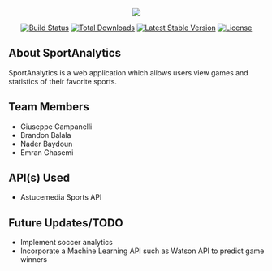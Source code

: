 <p align="center"><img src="https://laravel.com/assets/img/components/logo-laravel.svg"></p>

<p align="center">
<a href="https://travis-ci.org/laravel/framework"><img src="https://travis-ci.org/laravel/framework.svg" alt="Build Status"></a>
<a href="https://packagist.org/packages/laravel/framework"><img src="https://poser.pugx.org/laravel/framework/d/total.svg" alt="Total Downloads"></a>
<a href="https://packagist.org/packages/laravel/framework"><img src="https://poser.pugx.org/laravel/framework/v/stable.svg" alt="Latest Stable Version"></a>
<a href="https://packagist.org/packages/laravel/framework"><img src="https://poser.pugx.org/laravel/framework/license.svg" alt="License"></a>
</p>

## About SportAnalytics

SportAnalytics is a web application which allows users view games and statistics of their favorite sports.

## Team Members

- Giuseppe Campanelli
- Brandon Balala
- Nader Baydoun
- Emran Ghasemi

## API(s) Used

- Astucemedia Sports API

## Future Updates/TODO

- Implement soccer analytics
- Incorporate a Machine Learning API such as Watson API to predict game winners